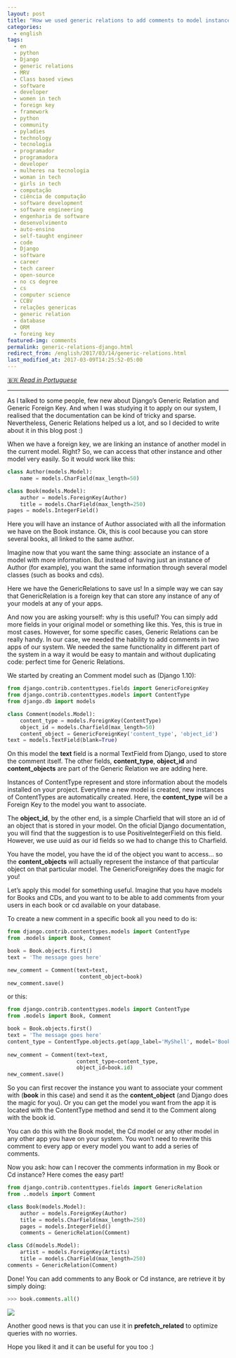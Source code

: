 ```yaml
---
layout: post
title: "How we used generic relations to add comments to model instances"
categories:
  - english
tags:
  - en 
  - python
  - Django 
  - generic relations
  - MRV
  - Class based views
  - software
  - developer
  - women in tech
  - foreign key
  - framework
  - python
  - community 
  - pyladies
  - technology
  - tecnologia
  - programador
  - programadora
  - developer
  - mulheres na tecnologia
  - woman in tech
  - girls in tech
  - computação
  - ciência de computação
  - software development
  - software engineering
  - engenharia de software
  - desenvolvimento
  - auto-ensino
  - self-taught engineer
  - code
  - Django
  - software
  - career
  - tech career
  - open-source
  - no cs degree
  - cs
  - computer science
  - CCBV
  - relações genericas
  - generic relation
  - database
  - ORM
  - foreing key
featured-img: comments
permalink: generic-relations-django.html
redirect_from: /english/2017/03/14/generic-relations.html
last_modified_at: 2017-03-09T14:25:52-05:00
---
```


[🇧🇷 *Read in Portuguese*]({{base}}/relacoes-genericas-django.html)

---

As I talked to some people, few new about Django’s Generic Relation and Generic Foreign Key. And when I was studying it to apply on our system, I realised that the documentation can be kind of tricky and sparse. Nevertheless, Generic Relations helped us a lot, and so I decided to write about it in this blog post :)

When we have a foreign key, we are linking an instance of another model in the current model. Right? So, we can access that other instance and other model very easily. So it would work like this:

```python
class Author(models.Model):
    name = models.CharField(max_length=50)

class Book(models.Model):
    author = models.ForeignKey(Author)
    title = models.CharField(max_length=250)
pages = models.IntegerField()
```

Here you will have an instance of Author associated with all the information we have on the Book instance. 
Ok, this is cool because you can store several books, all linked to the same author.

Imagine now that you want the same thing: associate an instance of a model with more information. But instead of having just an instance of Author (for example), you want the same information through several model classes (such as books and cds).

Here we have the GenericRelations to save us! In a simple way we can say that GenericRelation is a foreign key 
that can store any instance of any of your models at any of your apps.

And now you are asking yourself: why is this useful? You can simply add more fields in your original model or something like this. 
Yes, this is true in most cases. However, for some specific cases, Generic Relations can be really handy. 
In our case, we needed the hability to add comments in two apps of our system. We needed the same functionality in different part of the system in a way it would be easy to mantain and without duplicating code: perfect time for Generic Relations.

We started by creating an Comment model such as (Django 1.10):


```python
from django.contrib.contenttypes.fields import GenericForeignKey
from django.contrib.contenttypes.models import ContentType
from django.db import models

class Comment(models.Model):
    content_type = models.ForeignKey(ContentType)
    object_id = models.Charfield(max_length=50)
    content_object = GenericForeignKey('content_type', 'object_id')
text = models.TextField(blank=True)
```

On this model the **text** field is a normal TextField from Django, used to store the comment itself.
The other fields, **content_type**, **object_id** and **content_objects** are part of the Generic Relation we are adding here.

Instances of ContentType represent and store information about the models installed on your project. 
Everytime a new model is created, new instances of ContentTypes are automatically created. 
Here, the **content_type** will be a Foreign Key to the model you want to associate.

The **object_id**, by the other end, is a simple Charfield that will store an id of an object that 
is stored in your model. On the oficial Django documentation, you will find that the suggestion is to use PositiveIntegerField on this field. However, we use uuid as our id fields so we had to change this to Charfield.

You have the model, you have the id of the object you want to access... so the **content_objects** will actually represent the instance of that particular object on that particular model. The GenericForeignKey does the magic for you!

Let’s apply this model for something useful. Imagine that you have models for Books and CDs, and you want to to be able to add comments from your users in each book or cd available on your database.

To create a new comment in a specific book all you need to do is:

```python
from django.contrib.contenttypes.models import ContentType
from .models import Book, Comment

book = Book.objects.first()
text = 'The message goes here'

new_comment = Comment(text=text,
                       content_object=book)
new_comment.save()
```

or this: 
 
 
```python
from django.contrib.contenttypes.models import ContentType
from .models import Book, Comment

book = Book.objects.first()
text = 'The message goes here'
content_type = ContentType.objects.get(app_label='MyShell', model='Books')
 
new_comment = Comment(text=text,
                      content_type=content_type,
                      object_id=book.id)
new_comment.save()
```
 
So you can first recover the instance you want to associate your comment with (**book** in this case) and send it as the **content_object** 
(and Django does the magic for you). 
Or you can get the model you want from the app it is located with the ContentType method and send it to the Comment along with the book id.

You can do this with the Book model, the Cd model or any other model in any other app you have on your system. You won’t need to rewrite this comment to every app or every model you want to add a series of comments.

Now you ask: how can I recover the comments information in my Book or Cd instance? Here comes the easy part!
 
```python
from django.contrib.contenttypes.fields import GenericRelation
from ..models import Comment

class Book(models.Model):
    author = models.ForeignKey(Author)
    title = models.CharField(max_length=250)
    pages = models.IntegerField()
    comments = GenericRelation(Comment)

class Cd(models.Model):
    artist = models.ForeignKey(Artists)
    title = models.CharField(max_length=250)
comments = GenericRelation(Comment)
```

Done! You can add comments to any Book or Cd instance, are retrieve it by simply doing:

```python
>>> book.comments.all()
```

![](https://cdn-images-1.medium.com/max/800/1*mPUc2fU1VPbW6gjbw1DjeQ.gif)

Another good news is that you can use it in **prefetch_related** to optimize queries with no worries.

Hope you liked it and it can be useful for you too :)

